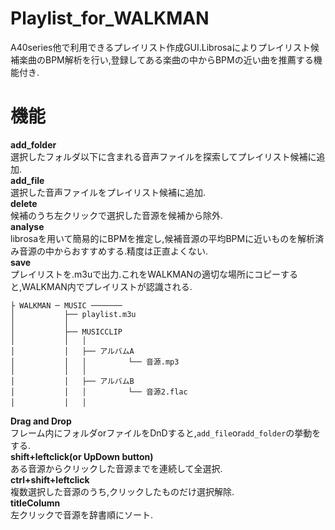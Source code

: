 # Playlist_for_WALKMAN 
A40series他で利用できるプレイリスト作成GUI.Librosaによりプレイリスト候補楽曲のBPM解析を行い,登録してある楽曲の中からBPMの近い曲を推薦する機能付き.   
# 機能 
__add_folder__  
選択したフォルダ以下に含まれる音声ファイルを探索してプレイリスト候補に追加.  
__add_file__  
選択した音声ファイルをプレイリスト候補に追加.  
__delete__  
候補のうち左クリックで選択した音源を候補から除外.  
__analyse__  
librosaを用いて簡易的にBPMを推定し,候補音源の平均BPMに近いものを解析済み音源の中からおすすめする.精度は正直よくない.  
__save__  
プレイリストを.m3uで出力.これをWALKMANの適切な場所にコピーすると,WALKMAN内でプレイリストが認識される.  
```
├ WALKMAN ─ MUSIC ───────
│           ├── playlist.m3u
│           │
│           ├── MUSICCLIP  
│           │   │       
│           │   ├── アルバムA  
│           │   │　　　 　　└── 音源.mp3  
│           │   │  
│           │   ├── アルバムB  
│           │   │　　 　　　└── 音源2.flac  
│           │   │　  
```  
__Drag and Drop__  
フレーム内にフォルダorファイルをDnDすると,`add_file`or`add_folder`の挙動をする.  
__shift+leftclick(or UpDown button)__  
ある音源からクリックした音源までを連続して全選択.  
__ctrl+shift+leftclick__  
複数選択した音源のうち,クリックしたものだけ選択解除.  
__titleColumn__  
左クリックで音源を辞書順にソート.  

